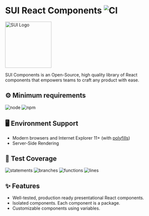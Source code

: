 # SUI React Components ![CI](https://github.com/SUI-Components/sui-components/workflows/CI/badge.svg)

<img src="https://avatars2.githubusercontent.com/u/13288987?s=200&v=4" alt="SUI Logo" width="150">

SUI Components is an Open-Source, high quality library of React components that empowers teams to craft any product with ease.

## ⚙️ Minimum requirements
![node](https://shields.io/badge/node-v16+-lightgray?logo=nodedotjs&logoWidth=20&style=for-the-badge)
![npm](https://shields.io/badge/npm-v7+-lightgrey?logo=npm&logoWidth=20&style=for-the-badge)

## 🖥 Environment Support

- Modern browsers and Internet Explorer 11+ (with [polyfills](https://github.com/SUI-Components/sui/tree/master/packages/sui-polyfills))
- Server-Side Rendering

## 🧪 Test Coverage

![statements](https://shields.io/badge/statements-72.04%25-orange)
![branches](https://shields.io/badge/branches-57.79%25-AA0000)
![functions](https://shields.io/badge/functions-58.92%25-AA0000)
![lines](https://shields.io/badge/lines-73.71%25-orange)

## ✨ Features

- Well-tested, production ready presentational React components.
- Isolated components. Each component is a package.
- Customizable components using variables.
